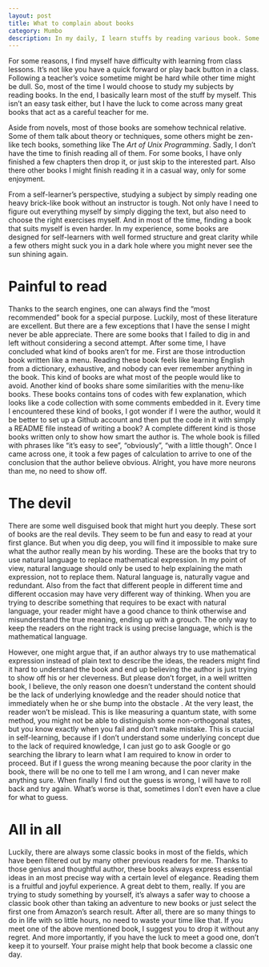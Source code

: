 ```yaml
---
layout: post
title: What to complain about books
category: Mumbo
description: In my daily, I learn stuffs by reading various book. Some of these books are good for self-learners while the others are just misleading. 
---
```

For some reasons, I find myself have difficulty with learning from class
lessons. It’s not like you have a quick forward or play back button in a
class. Following a teacher’s voice sometime might be hard while other
time might be dull. So, most of the time I would choose to study my
subjects by reading books. In the end, I basically learn most of the
stuff by myself. This isn’t an easy task either, but I have the luck to
come across many great books that act as a careful teacher for me.

Aside from novels, most of those books are somehow technical relative.
Some of them talk about theory or techniques, some others might be
zen-like tech books, something like The *Art of Unix Programming*.
Sadly, I don’t have the time to finish reading all of them. For some
books, I have only finished a few chapters then drop it, or just skip to
the interested part. Also there other books I might finish reading it in
a casual way, only for some enjoyment.

From a self-learner’s perspective, studying a subject by simply reading
one heavy brick-like book without an instructor is tough. Not only have
I need to figure out everything myself by simply digging the text, but
also need to choose the right exercises myself. And in most of the time,
finding a book that suits myself is even harder. In my experience, some
books are designed for self-learners with well formed structure and
great clarity while a few others might suck you in a dark hole where you
might never see the sun shining again.

Painful to read
===============

Thanks to the search engines, one can always find the “most recommended”
book for a special purpose. Luckily, most of these literature are
excellent. But there are a few exceptions that I have the sense I might
never be able appreciate. There are some books that I failed to dig in
and left without considering a second attempt. After some time, I have
concluded what kind of books aren’t for me. First are those introduction
book written like a menu. Reading these book feels like learning English
from a dictionary, exhaustive, and nobody can ever remember anything in
the book. This kind of books are what most of the people would like to
avoid. Another kind of books share some similarities with the menu-like
books. These books contains tons of codes with few explanation, which
looks like a code collection with some comments embedded in it. Every
time I encountered these kind of books, I got wonder if I were the
author, would it be better to set up a Github account and then put the
code in it with simply a README file instead of writing a book? A
complete different kind is those books written only to show how smart
the author is. The whole book is filled with phrases like “it’s easy to
see”, “obviously”, “with a little though”. Once I came across one, it
took a few pages of calculation to arrive to one of the conclusion that
the author believe obvious. Alright, you have more neurons than me, no
need to show off.

The devil
=========

There are some well disguised book that might hurt you deeply. These
sort of books are the real devils. They seem to be fun and easy to read
at your first glance. But when you dig deep, you will find it impossible
to make sure what the author really mean by his wording. These are the
books that try to use natural language to replace mathematical
expression. In my point of view, natural language should only be used to
help explaining the math expression, not to replace them. Natural
language is, naturally vague and redundant. Also from the fact that
different people in different time and different occasion may have very
different way of thinking. When you are trying to describe something
that requires to be exact with natural language, your reader might have
a good chance to think otherwise and misunderstand the true meaning,
ending up with a grouch. The only way to keep the readers on the right
track is using precise language, which is the mathematical language.

However, one might argue that, if an author always try to use
mathematical expression instead of plain text to describe the ideas, the
readers might find it hard to understand the book and end up believing
the author is just trying to show off his or her cleverness. But please
don’t forget, in a well written book, I believe, the only reason one
doesn’t understand the content should be the lack of underlying
knowledge and the reader should notice that immediately when he or she
bump into the obstacle . At the very least, the reader won’t be mislead.
This is like measuring a quantum state, with some method, you might not
be able to distinguish some non-orthogonal states, but you know exactly
when you fail and don’t make mistake. This is crucial in self-learning,
because if I don’t understand some underlying concept due to the lack of
required knowledge, I can just go to ask Google or go searching the
library to learn what I am required to know in order to proceed. But if
I guess the wrong meaning because the poor clarity in the book, there
will be no one to tell me I am wrong, and I can never make anything
sure. When finally I find out the guess is wrong, I will have to roll
back and try again. What’s worse is that, sometimes I don’t even have a
clue for what to guess.

All in all
==========

Luckily, there are always some classic books in most of the fields,
which have been filtered out by many other previous readers for me.
Thanks to those genius and thoughtful author, these books always express
essential ideas in an most precise way with a certain level of elegance.
Reading them is a fruitful and joyful experience. A great debt to them,
really. If you are trying to study something by yourself, it’s always a
safer way to choose a classic book other than taking an adventure to new
books or just select the first one from Amazon’s search result. After
all, there are so many things to do in life with so little hours, no
need to waste your time like that. If you meet one of the above
mentioned book, I suggest you to drop it without any regret. And more
importantly, if you have the luck to meet a good one, don’t keep it to
yourself. Your praise might help that book become a classic one day.
